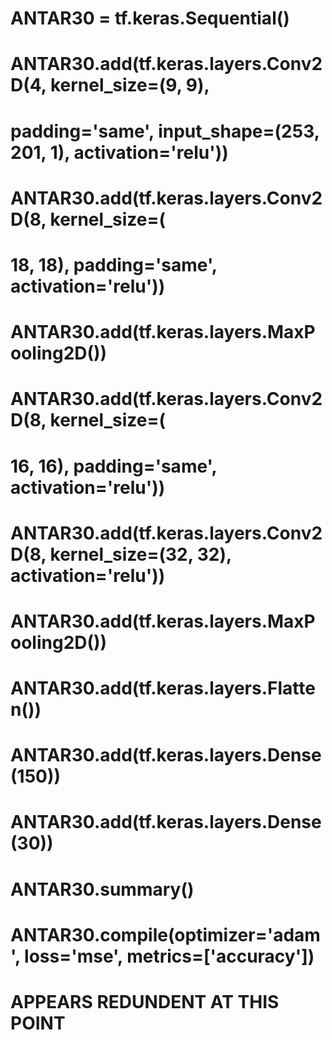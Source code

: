 # ANTAR30 = tf.keras.Sequential()
# ANTAR30.add(tf.keras.layers.Conv2D(4, kernel_size=(9, 9),
#                                    padding='same', input_shape=(253, 201, 1), activation='relu'))
# ANTAR30.add(tf.keras.layers.Conv2D(8, kernel_size=(
#     18, 18), padding='same', activation='relu'))
# ANTAR30.add(tf.keras.layers.MaxPooling2D())
# ANTAR30.add(tf.keras.layers.Conv2D(8, kernel_size=(
#     16, 16), padding='same', activation='relu'))
# ANTAR30.add(tf.keras.layers.Conv2D(8, kernel_size=(32, 32), activation='relu'))
# ANTAR30.add(tf.keras.layers.MaxPooling2D())
# ANTAR30.add(tf.keras.layers.Flatten())
# ANTAR30.add(tf.keras.layers.Dense(150))
# ANTAR30.add(tf.keras.layers.Dense(30))
# ANTAR30.summary()

# ANTAR30.compile(optimizer='adam', loss='mse', metrics=['accuracy'])

# APPEARS REDUNDENT AT THIS POINT
